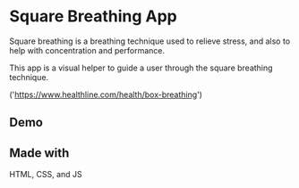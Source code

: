 # Square Breathing App
Square breathing is a breathing technique used to relieve stress, and also to help with concentration and performance. 

This app is a visual helper to guide a user through the square breathing technique. 

('https://www.healthline.com/health/box-breathing')

## Demo

## Made with
HTML, CSS, and JS 